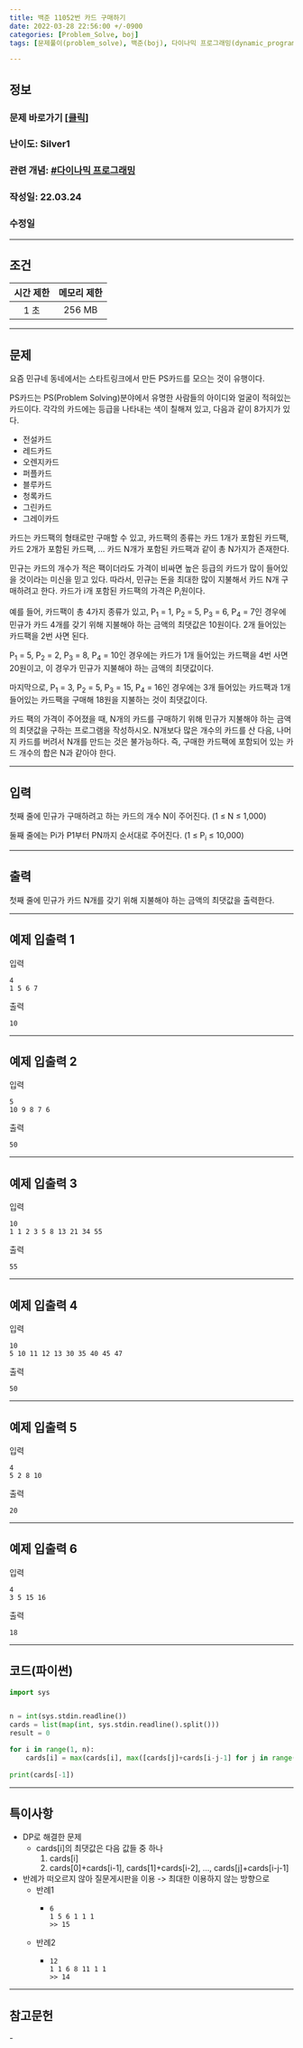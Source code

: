 ```yaml
---
title: 백준 11052번 카드 구매하기
date: 2022-03-28 22:56:00 +/-0900
categories: [Problem_Solve, boj]
tags: [문제풀이(problem_solve), 백준(boj), 다이나믹 프로그래밍(dynamic_programming)]

---
```

## 정보
### 문제 바로가기 [[클릭](https://www.acmicpc.net/problem/11052)]
### 난이도: Silver1
### 관련 개념: [#다이나믹 프로그래밍](https://www.acmicpc.net/problemset?sort=ac_desc&algo=33)
### 작성일: 22.03.24
### 수정일

---
## 조건

시간 제한|메모리 제한
:---:|:---:
1 초|256 MB

---
## 문제
요즘 민규네 동네에서는 스타트링크에서 만든 PS카드를 모으는 것이 유행이다.

PS카드는 PS(Problem Solving)분야에서 유명한 사람들의 아이디와 얼굴이 적혀있는 카드이다. 각각의 카드에는 등급을 나타내는 색이 칠해져 있고, 다음과 같이 8가지가 있다.

- 전설카드
- 레드카드
- 오렌지카드
- 퍼플카드
- 블루카드
- 청록카드
- 그린카드
- 그레이카드

카드는 카드팩의 형태로만 구매할 수 있고, 카드팩의 종류는 카드 1개가 포함된 카드팩, 카드 2개가 포함된 카드팩, ... 카드 N개가 포함된 카드팩과 같이 총 N가지가 존재한다.

민규는 카드의 개수가 적은 팩이더라도 가격이 비싸면 높은 등급의 카드가 많이 들어있을 것이라는 미신을 믿고 있다. 따라서, 민규는 돈을 최대한 많이 지불해서 카드 N개 구매하려고 한다. 카드가 i개 포함된 카드팩의 가격은 P<sub>i</sub>원이다.

예를 들어, 카드팩이 총 4가지 종류가 있고, P<sub>1</sub> = 1, P<sub>2</sub> = 5, P<sub>3</sub> = 6, P<sub>4</sub> = 7인 경우에 민규가 카드 4개를 갖기 위해 지불해야 하는 금액의 최댓값은 10원이다. 2개 들어있는 카드팩을 2번 사면 된다.

P<sub>1</sub> = 5, P<sub>2</sub> = 2, P<sub>3</sub> = 8, P<sub>4</sub> = 10인 경우에는 카드가 1개 들어있는 카드팩을 4번 사면 20원이고, 이 경우가 민규가 지불해야 하는 금액의 최댓값이다.

마지막으로, P<sub>1</sub> = 3, P<sub>2</sub> = 5, P<sub>3</sub> = 15, P<sub>4</sub> = 16인 경우에는 3개 들어있는 카드팩과 1개 들어있는 카드팩을 구매해 18원을 지불하는 것이 최댓값이다.

카드 팩의 가격이 주어졌을 때, N개의 카드를 구매하기 위해 민규가 지불해야 하는 금액의 최댓값을 구하는 프로그램을 작성하시오. N개보다 많은 개수의 카드를 산 다음, 나머지 카드를 버려서 N개를 만드는 것은 불가능하다. 즉, 구매한 카드팩에 포함되어 있는 카드 개수의 합은 N과 같아야 한다.

---
## 입력
첫째 줄에 민규가 구매하려고 하는 카드의 개수 N이 주어진다. (1 ≤ N ≤ 1,000)

둘째 줄에는 Pi가 P1부터 PN까지 순서대로 주어진다. (1 ≤ P<sub>i</sub> ≤ 10,000)

---
## 출력
첫째 줄에 민규가 카드 N개를 갖기 위해 지불해야 하는 금액의 최댓값을 출력한다.

---
## 예제 입출력 1
입력
```
4
1 5 6 7
```

출력
```
10
```

---
## 예제 입출력 2
입력
```
5
10 9 8 7 6
```

출력
```
50
```

---
## 예제 입출력 3
입력
```
10
1 1 2 3 5 8 13 21 34 55
```

출력
```
55
```

---
## 예제 입출력 4
입력
```
10
5 10 11 12 13 30 35 40 45 47
```

출력
```
50
```

---
## 예제 입출력 5
입력
```
4
5 2 8 10
```

출력
```
20
```

---
## 예제 입출력 6
입력
```
4
3 5 15 16
```

출력
```
18
```

---
## 코드(파이썬)
```python
import sys


n = int(sys.stdin.readline())
cards = list(map(int, sys.stdin.readline().split()))
result = 0

for i in range(1, n):
    cards[i] = max(cards[i], max([cards[j]+cards[i-j-1] for j in range(i//2+1)]))
    
print(cards[-1])

```

---
## 특이사항
- DP로 해결한 문제
  - cards[i]의 최댓값은 다음 값들 중 하나
    1. cards[i]
    2. cards[0]+cards[i-1], cards[1]+cards[i-2], ..., cards[j]+cards[i-j-1]
- 반례가 떠오르지 않아 질문게시판을 이용 -> 최대한 이용하지 않는 방향으로
  - 반례1
    - ```
      6
      1 5 6 1 1 1
      >> 15
      ```
  - 반례2
    - ```
      12
      1 1 6 8 11 1 1
      >> 14
      ```

---
## 참고문헌
\- 
